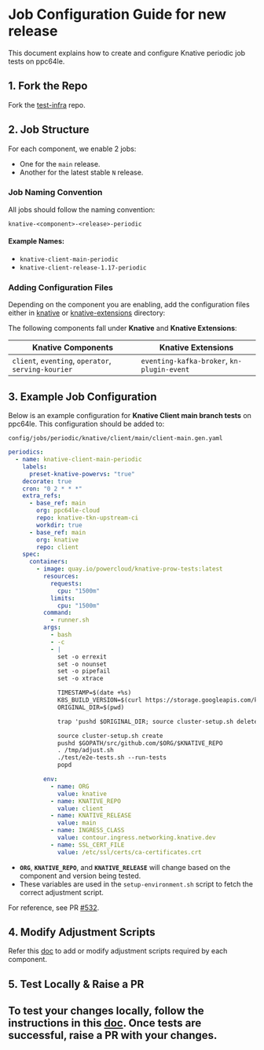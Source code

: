 # Job Configuration Guide for new release

This document explains how to create and configure Knative periodic job tests on ppc64le.

## 1. Fork the Repo

Fork the [test-infra](https://github.com/ppc64le-cloud/test-infra/) repo.

## 2. Job Structure

For each component, we enable 2 jobs:
  - One for the `main` release.
  - Another for the latest stable `N` release.

### Job Naming Convention
All jobs should follow the naming convention:
```
knative-<component>-<release>-periodic
```
#### Example Names:
- `knative-client-main-periodic`
- `knative-client-release-1.17-periodic`

### Adding Configuration Files
Depending on the component you are enabling, add the configuration files either in [knative](https://github.com/ppc64le-cloud/test-infra/tree/master/config/jobs/periodic/knative) or [knative-extensions](https://github.com/ppc64le-cloud/test-infra/tree/master/config/jobs/periodic/knative-extensions) directory:

The following components fall under **Knative** and **Knative Extensions**:

| Knative Components                              | Knative Extensions                        |
|------------------------------------------------|-------------------------------------------|
| `client`, `eventing`, `operator`, `serving-kourier` | `eventing-kafka-broker`, `kn-plugin-event` |

## 3. Example Job Configuration

Below is an example configuration for **Knative Client main branch tests** on ppc64le. This configuration should be added to:
```
config/jobs/periodic/knative/client/main/client-main.gen.yaml
```

```yaml
periodics:
  - name: knative-client-main-periodic
    labels:
      preset-knative-powervs: "true"
    decorate: true
    cron: "0 2 * * *"
    extra_refs:
      - base_ref: main
        org: ppc64le-cloud
        repo: knative-tkn-upstream-ci
        workdir: true
      - base_ref: main
        org: knative
        repo: client
    spec:
      containers:
        - image: quay.io/powercloud/knative-prow-tests:latest
          resources:
            requests:
              cpu: "1500m"
            limits:
              cpu: "1500m"
          command:
            - runner.sh
          args:
            - bash
            - -c
            - |
              set -o errexit
              set -o nounset
              set -o pipefail
              set -o xtrace

              TIMESTAMP=$(date +%s)
              K8S_BUILD_VERSION=$(curl https://storage.googleapis.com/k8s-release-dev/ci/latest.txt)
              ORIGINAL_DIR=$(pwd)

              trap 'pushd $ORIGINAL_DIR; source cluster-setup.sh delete' EXIT

              source cluster-setup.sh create
              pushd $GOPATH/src/github.com/$ORG/$KNATIVE_REPO
              . /tmp/adjust.sh
              ./test/e2e-tests.sh --run-tests
              popd

          env:
            - name: ORG
              value: knative
            - name: KNATIVE_REPO
              value: client
            - name: KNATIVE_RELEASE
              value: main
            - name: INGRESS_CLASS
              value: contour.ingress.networking.knative.dev
            - name: SSL_CERT_FILE
              value: /etc/ssl/certs/ca-certificates.crt
```
- **`ORG`**, **`KNATIVE_REPO`**, and **`KNATIVE_RELEASE`** will change based on the component and version being tested.
- These variables are used in the `setup-environment.sh` script to fetch the correct adjustment script.

For reference, see PR [#532](https://github.com/ppc64le-cloud/test-infra/pull/532).

## 4. Modify Adjustment Scripts
Refer this [doc](./adjustment-scripts.md) to add or modify adjustment scripts required by each component.

## 5. Test Locally & Raise a PR
To test your changes locally, follow the instructions in this [doc](./testing-local.md). Once tests are successful, raise a PR with your changes.
---